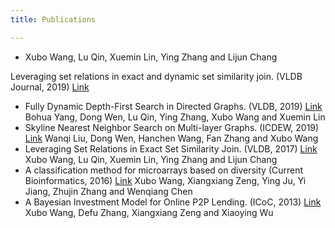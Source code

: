 ```yaml
---
title: Publications

---
```




* Xubo Wang, Lu Qin, Xuemin Lin, Ying Zhang and Lijun Chang 

Leveraging set relations in exact and dynamic set similarity join. (VLDB Journal, 2019) [Link](https://link.springer.com/article/10.1007/s00778-018-0529-2)

* Fully Dynamic Depth-First Search in Directed Graphs. (VLDB, 2019) [Link](http://www.vldb.org/pvldb/vol13/p142-yang.pdf)
Bohua Yang, Dong Wen, Lu Qin, Ying Zhang, Xubo Wang and Xuemin Lin
* Skyline Nearest Neighbor Search on Multi-layer Graphs. (ICDEW, 2019) [Link](https://ieeexplore.ieee.org/document/8750910)
Wanqi Liu, Dong Wen, Hanchen Wang, Fan Zhang and Xubo Wang
* Leveraging Set Relations in Exact Set Similarity Join. (VLDB, 2017) [Link](http://www.vldb.org/pvldb/vol10/p925-wang.pdf)
Xubo Wang, Lu Qin, Xuemin Lin, Ying Zhang and Lijun Chang
* A classification method for microarrays based on diversity (Current Bioinformatics, 2016) [Link](http://www.eurekaselect.com/124039/article)
Xubo Wang, Xiangxiang Zeng, Ying Ju, Yi Jiang, Zhujin Zhang and Wenqiang Chen
* A Bayesian Investment Model for Online P2P Lending. (ICoC, 2013) [Link](https://link.springer.com/chapter/10.1007/978-3-642-53959-6_3)
Xubo Wang, Defu Zhang, Xiangxiang Zeng and Xiaoying Wu
